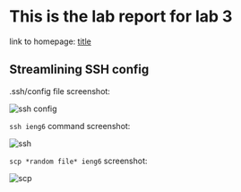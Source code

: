 # This is the lab report for lab 3

  link to homepage: [title](https://yangwestyyy21.github.io/cse15l-lab-reports/index.html)
  
## Streamlining SSH config

.ssh/config file screenshot:

![ssh config](https://user-images.githubusercontent.com/33038975/153534097-fb5c5489-c5ba-4054-be62-cfc949944d5a.png)

```ssh ieng6``` command screenshot:

![ssh](https://user-images.githubusercontent.com/33038975/153534103-a41aa1ca-afaf-4a59-ac31-2acad14dfae3.png)

```scp *random file* ieng6``` screenshot: 

![scp](https://user-images.githubusercontent.com/33038975/153534110-5abf67b9-f4af-44b7-a831-ba5ae868b446.png)
